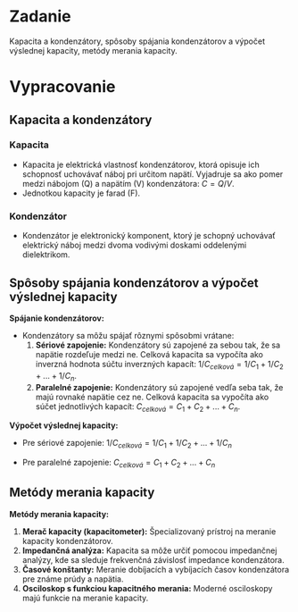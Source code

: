 # Zadanie

Kapacita a kondenzátory, spôsoby spájania kondenzátorov a výpočet výslednej kapacity, metódy merania kapacity.

# Vypracovanie

## Kapacita a kondenzátory

### Kapacita

- Kapacita je elektrická vlastnosť kondenzátorov, ktorá opisuje ich schopnosť uchovávať náboj pri určitom napätí. Vyjadruje sa ako pomer medzi nábojom (Q) a napätím (V) kondenzátora: $C = Q / V$.
- Jednotkou kapacity je farad (F).
### Kondenzátor

- Kondenzátor je elektronický komponent, ktorý je schopný uchovávať elektrický náboj medzi dvoma vodivými doskami oddelenými dielektrikom.

## Spôsoby spájania kondenzátorov a výpočet výslednej kapacity

**Spájanie kondenzátorov:**

- Kondenzátory sa môžu spájať rôznymi spôsobmi vrátane:
  1. **Sériové zapojenie:** Kondenzátory sú zapojené za sebou tak, že sa napätie rozdeľuje medzi ne. Celková kapacita sa vypočíta ako inverzná hodnota súčtu inverzných kapacít: $1 / C_{celková} = 1 / C_1 + 1 / C_2 + ... + 1 / C_n$.
  2. **Paralelné zapojenie:** Kondenzátory sú zapojené vedľa seba tak, že majú rovnaké napätie cez ne. Celková kapacita sa vypočíta ako súčet jednotlivých kapacít: $C_{celková} = C_1 + C_2 + ... + C_n$.

**Výpočet výslednej kapacity:**

- Pre sériové zapojenie:
  $1 / C_{celková} = 1 / C_1 + 1 / C_2 + ... + 1 / C_n$

- Pre paralelné zapojenie:
  $C_{celková} = C_1 + C_2 + ... + C_n$

## Metódy merania kapacity

**Metódy merania kapacity:**

1. **Merač kapacity (kapacitometer):** Špecializovaný prístroj na meranie kapacity kondenzátorov.
2. **Impedančná analýza:** Kapacita sa môže určiť pomocou impedančnej analýzy, kde sa sleduje frekvenčná závislosť impedance kondenzátora.
3. **Časové konštanty:** Meranie dobíjacích a vybíjacích časov kondenzátora pre známe prúdy a napätia.
4. **Osciloskop s funkciou kapacitného merania:** Moderné osciloskopy majú funkcie na meranie kapacity.

